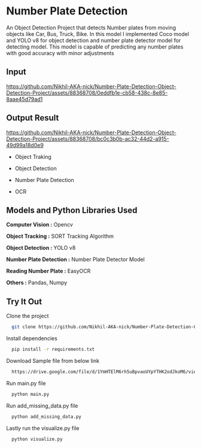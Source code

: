 
# Number Plate Detection
An Object Detection Project that detects Number plates from moving objects like Car, Bus, Truck, Bike. In this model I implemented Coco model and YOLO v8 for object detection and number plate detector model for detecting model. This model is capable of predicting any number plates with good accuracy with minor adjustments







## Input 

https://github.com/Nikhil-AKA-nick/Number-Plate-Detection-Object-Detection-Project/assets/88368708/0eddfb1e-cb58-438c-8e85-8aae45d79ad1



## Output Result

https://github.com/Nikhil-AKA-nick/Number-Plate-Detection-Object-Detection-Project/assets/88368708/bc0c3b0b-ac32-44d2-a915-49d99a18d0e9




- Object Traking

- Object Detection

- Number Plate Detection

- OCR 


## Models and Python Libraries Used

**Computer Vision :** Opencv

**Object Tracking :** SORT Tracking Algorithm

**Object Detection :** YOLO v8

**Number Plate Detection :** Number Plate Detector Model

**Reading Number Plate :** EasyOCR 

**Others :** Pandas, Numpy
## Try It Out

Clone the project

```bash
  git clone https://github.com/Nikhil-AKA-nick/Number-Plate-Detection-Object-Detection-Project.git
```

Install dependencies

```bash
  pip install -r requirements.txt

```

Download Sample file from below link

```bash
  https://drive.google.com/file/d/1YmHTElM6rh5uBpvaoUYpYTHK2odJkoM6/view
```

Run main.py file
```bash
  python main.py

```

Run add_missing_data.py file
```bash
  python add_missing_data.py
```
Lastly run the visualize.py file
```bash
  python visualize.py
```

